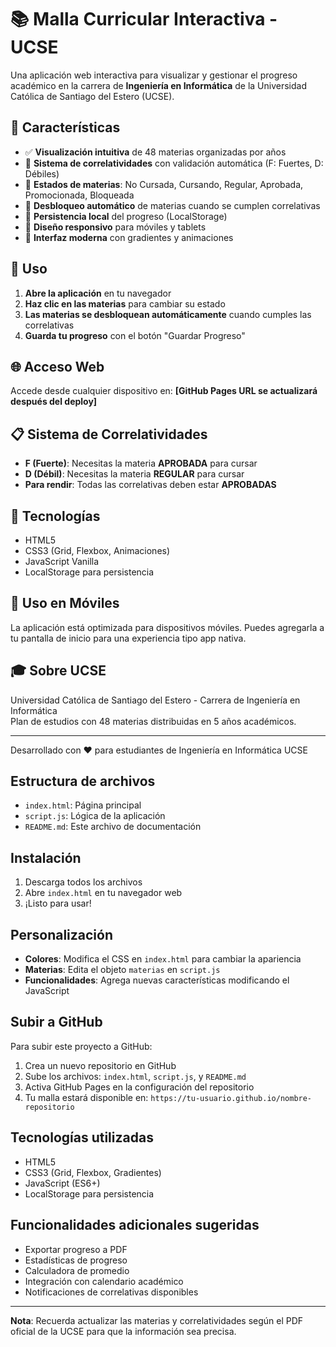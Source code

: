 # 📚 Malla Curricular Interactiva - UCSE

Una aplicación web interactiva para visualizar y gestionar el progreso académico en la carrera de **Ingeniería en Informática** de la Universidad Católica de Santiago del Estero (UCSE).

## 🌟 Características

- ✅ **Visualización intuitiva** de 48 materias organizadas por años
- 🔗 **Sistema de correlatividades** con validación automática (F: Fuertes, D: Débiles)
- 🎯 **Estados de materias**: No Cursada, Cursando, Regular, Aprobada, Promocionada, Bloqueada
- 🔄 **Desbloqueo automático** de materias cuando se cumplen correlativas
- 💾 **Persistencia local** del progreso (LocalStorage)
- 📱 **Diseño responsivo** para móviles y tablets
- 🎨 **Interfaz moderna** con gradientes y animaciones

## 🚀 Uso

1. **Abre la aplicación** en tu navegador
2. **Haz clic en las materias** para cambiar su estado
3. **Las materias se desbloquean automáticamente** cuando cumples las correlativas
4. **Guarda tu progreso** con el botón "Guardar Progreso"

## 🌐 Acceso Web

Accede desde cualquier dispositivo en: **[GitHub Pages URL se actualizará después del deploy]**

## 📋 Sistema de Correlatividades

- **F (Fuerte)**: Necesitas la materia **APROBADA** para cursar
- **D (Débil)**: Necesitas la materia **REGULAR** para cursar  
- **Para rendir**: Todas las correlativas deben estar **APROBADAS**

## 🔧 Tecnologías

- HTML5
- CSS3 (Grid, Flexbox, Animaciones)
- JavaScript Vanilla
- LocalStorage para persistencia

## 📱 Uso en Móviles

La aplicación está optimizada para dispositivos móviles. Puedes agregarla a tu pantalla de inicio para una experiencia tipo app nativa.

## 🎓 Sobre UCSE

Universidad Católica de Santiago del Estero - Carrera de Ingeniería en Informática  
Plan de estudios con 48 materias distribuidas en 5 años académicos.

---

Desarrollado con ❤️ para estudiantes de Ingeniería en Informática UCSE

## Estructura de archivos
- `index.html`: Página principal
- `script.js`: Lógica de la aplicación
- `README.md`: Este archivo de documentación

## Instalación
1. Descarga todos los archivos
2. Abre `index.html` en tu navegador web
3. ¡Listo para usar!

## Personalización
- **Colores**: Modifica el CSS en `index.html` para cambiar la apariencia
- **Materias**: Edita el objeto `materias` en `script.js`
- **Funcionalidades**: Agrega nuevas características modificando el JavaScript

## Subir a GitHub
Para subir este proyecto a GitHub:

1. Crea un nuevo repositorio en GitHub
2. Sube los archivos: `index.html`, `script.js`, y `README.md`
3. Activa GitHub Pages en la configuración del repositorio
4. Tu malla estará disponible en: `https://tu-usuario.github.io/nombre-repositorio`

## Tecnologías utilizadas
- HTML5
- CSS3 (Grid, Flexbox, Gradientes)
- JavaScript (ES6+)
- LocalStorage para persistencia

## Funcionalidades adicionales sugeridas
- Exportar progreso a PDF
- Estadísticas de progreso
- Calculadora de promedio
- Integración con calendario académico
- Notificaciones de correlativas disponibles

---

**Nota**: Recuerda actualizar las materias y correlatividades según el PDF oficial de la UCSE para que la información sea precisa.
